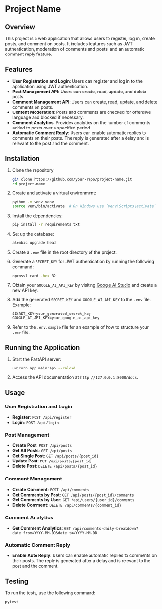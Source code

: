 # Project Name

## Overview

This project is a web application that allows users to register, log in, create posts, and comment on posts. It includes features such as JWT authentication, moderation of comments and posts, and an automatic comment reply feature.

## Features

- **User Registration and Login**: Users can register and log in to the application using JWT authentication.
- **Post Management API**: Users can create, read, update, and delete posts.
- **Comment Management API**: Users can create, read, update, and delete comments on posts.
- **Content Moderation**: Posts and comments are checked for offensive language and blocked if necessary.
- **Comment Analytics**: Provides analytics on the number of comments added to posts over a specified period.
- **Automatic Comment Reply**: Users can enable automatic replies to comments on their posts. The reply is generated after a delay and is relevant to the post and the comment.

## Installation

1. Clone the repository:
    ```sh
    git clone https://github.com/your-repo/project-name.git
    cd project-name
    ```

2. Create and activate a virtual environment:
    ```sh
    python -m venv venv
    source venv/bin/activate  # On Windows use `venv\Scripts\activate`
    ```

3. Install the dependencies:
    ```sh
    pip install -r requirements.txt
    ```

4. Set up the database:
    ```sh
    alembic upgrade head
    ```

5. Create a `.env` file in the root directory of the project.


6. Generate a `SECRET_KEY` for JWT authentication by running the following command:
    ```sh
    openssl rand -hex 32
    ```

7. Obtain your `GOOGLE_AI_API_KEY` by visiting [Google AI Studio](https://aistudio.google.com/apikey) and create a new API key.


8. Add the generated `SECRET_KEY` and `GOOGLE_AI_API_KEY` to the `.env` file. Example:
    ```env
    SECRET_KEY=your_generated_secret_key
    GOOGLE_AI_API_KEY=your_google_ai_api_key
    ```

9. Refer to the `.env.sample` file for an example of how to structure your `.env` file.


## Running the Application

1. Start the FastAPI server:
    ```sh
    uvicorn app.main:app --reload
    ```

2. Access the API documentation at `http://127.0.0.1:8000/docs`.

## Usage

### User Registration and Login

- **Register**: `POST /api/register`
- **Login**: `POST /api/login`

### Post Management

- **Create Post**: `POST /api/posts`
- **Get All Posts**: `GET /api/posts`
- **Get Single Post**: `GET /api/posts/{post_id}`
- **Update Post**: `PUT /api/posts/{post_id}`
- **Delete Post**: `DELETE /api/posts/{post_id}`

### Comment Management

- **Create Comment**: `POST /api/comments`
- **Get Comments by Post**: `GET /api/posts/{post_id}/comments`
- **Get Comments by User**: `GET /api/users/{user_id}/comments`
- **Delete Comment**: `DELETE /api/comments/{comment_id}`

### Comment Analytics

- **Get Comment Analytics**: `GET /api/comments-daily-breakdown?date_from=YYYY-MM-DD&date_to=YYYY-MM-DD`

### Automatic Comment Reply

- **Enable Auto Reply**: Users can enable automatic replies to comments on their posts. The reply is generated after a delay and is relevant to the post and the comment.

## Testing

To run the tests, use the following command:
```sh
pytest